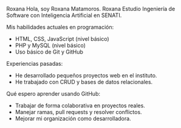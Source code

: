 Roxana
Hola, soy Roxana Matamoros.
Roxana
Estudio Ingeniería de Software con Inteligencia Artificial en SENATI.

Mis habilidades actuales en programación:
- HTML, CSS, JavaScript (nivel básico)
- PHP y MySQL (nivel básico)
- Uso básico de Git y GitHub

Experiencias pasadas:
- He desarrollado pequeños proyectos web en el instituto.
- He trabajado con CRUD y bases de datos relacionales.

Qué espero aprender usando GitHub:
- Trabajar de forma colaborativa en proyectos reales.
- Manejar ramas, pull requests y resolver conflictos.
- Mejorar mi organización como desarrolladora.

